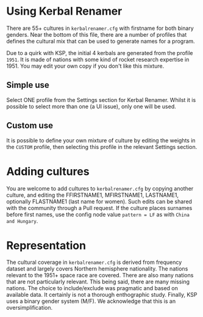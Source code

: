 # Using Kerbal Renamer
There are 55+ cultures in `kerbalrenamer.cfg` with firstname for both binary genders. Near the bottom of this file, there are a number of profiles that defines the cultural mix that can be used to generate names for a program.

Due to a quirk with KSP, the initial 4 kerbals are generated from the profile `1951`. It is made of nations with some kind of rocket research expertise in 1951. You may edit your own copy if you don't like this mixture. 

## Simple use
Select ONE profile from the Settings section for Kerbal Renamer. Whilst it is possible to select more than one (a UI issue), only one will be used. 

## Custom use
It is possible to define your own mixture of culture by editing the weights in the `CUSTOM` profile, then selecting this profile in the relevant Settings section. 

# Adding cultures
You are welcome to add cultures to `kerbalrenamer.cfg` by copying another culture, and editing the FFIRSTNAME1, MFIRSTNAME1, LASTNAME1, optionally FLASTNAME1 (last name for women). Such edits can be shared with the community through a Pull request. If the culture places surnames before first names, use the config node value `pattern = LF` as with `China` `and Hungary`.

# Representation
The cultural coverage in `kerbalrenamer.cfg` is derived from frequency dataset and largely covers Northern hemisphere nationality. The nations relevant to the 1951+ space race are covered. There are also many nations that are not particularly relevant. This being said, there are many missing nations. The choice to include/exclude was pragmatic and based on available data. It certainly is not a thorough enthographic study. 
Finally, KSP uses a binary gender system (M/F). We acknowledge that this is an oversimplification. 

